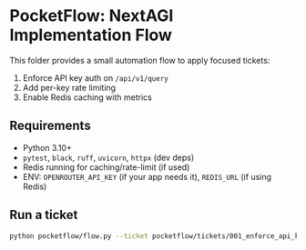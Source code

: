 # PocketFlow: NextAGI Implementation Flow

This folder provides a small automation flow to apply focused tickets:
1) Enforce API key auth on `/api/v1/query`
2) Add per-key rate limiting
3) Enable Redis caching with metrics

## Requirements
- Python 3.10+
- `pytest`, `black`, `ruff`, `uvicorn`, `httpx` (dev deps)
- Redis running for caching/rate-limit (if used)
- ENV: `OPENROUTER_API_KEY` (if your app needs it), `REDIS_URL` (if using Redis)

## Run a ticket
```bash
python pocketflow/flow.py --ticket pocketflow/tickets/001_enforce_api_key.yaml
